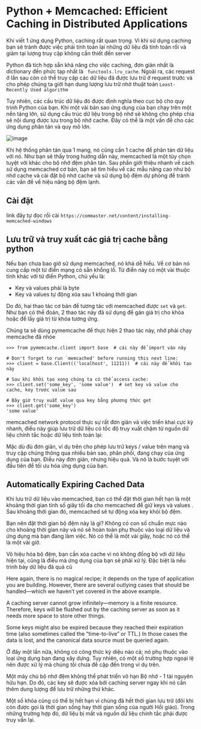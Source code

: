# Python + Memcached: Efficient Caching in Distributed Applications

Khi viết 1 ứng dụng Python, caching rất quan trọng. Vì khi sử dụng caching bạn sẽ tránh được việc phải tính toán lại những dữ liệu đã
tính toán rồi và giảm tại lượng truy cập không cần thiết đến server

Python đã tích hợp sẵn khả năng cho việc caching, đơn giản nhất là dictionary đến phức tạp nhất là ` functools.lru_cache`. Ngoài ra,
các request ở lần sau còn có thể truy cập các dữ liệu đã được lưu trữ ở request trước và cho phép chúng ta giới hạn dung lượng lưu trữ nhờ
thuật toán  `Least-Recently Used algorithm`

Tuy nhiên, các cấu trúc dữ liệu đó được định nghĩa theo cục bộ cho quy trình Python của bạn. Khi một vài bản sao ứng dụng của bạn chạy 
trên một nền tảng lớn, sử dụng cấu trúc dữ liệu trong bộ nhớ sẽ không cho phép chia sẻ nội dung được lưu trong bộ nhớ cache. 
Đây có thể là một vấn đề cho các ứng dụng phân tán và quy mô lớn.

![image](https://user-images.githubusercontent.com/45547213/59737272-232e7c00-9287-11e9-88d9-eb4609060ead.png)

Khi hệ thống phân tán qua 1 mạng, nó cũng cần 1 cache để phân tán dữ liệu với nó. Như bạn sẽ thấy trong hướng dẫn này, 
memcached là một tùy chọn tuyệt vời khác cho bộ nhớ đệm phân tán. Sau phần giới thiệu nhanh về cách sử dụng memcached cơ bản, 
bạn sẽ tìm hiểu về các mẫu nâng cao như bộ nhớ cache và cài đặt bộ nhớ cache và sử dụng bộ đệm dự phòng để tránh các vấn đề về 
hiệu năng bộ đệm lạnh.

## Cài đặt
link đây tự đọc rồi cài
`https://commaster.net/content/installing-memcached-windows`

## Lưu trữ và truy xuất các giá trị cache bằng python
Nếu bạn chưa bao giờ sử dụng memcached, nó khá dễ hiểu. Về cơ bản nó cung cấp một từ điển mạng có sẵn khổng lồ.
Từ điển này có một vài thuộc tính khác với từ điển Python, chủ yếu là:
+ Key và values phải là byte
+ Key và values tự động xóa sau 1 khoảng thời gian

Do đó, hai thao tác cơ bản để tương tác với memcached được `set` và `get`. Như bạn có thể đoán,
2 thao tác này đã sử dụng để gán giá trị cho khóa hoặc để lấy giá trị từ khóa tương ứng.

Chúng ta sẽ dùng pymemcache để thực hiện 2 thao tác này, nhớ phải chạy memcache đã nhóe

```
>>> from pymemcache.client import base  # cái này để import vào này

# Don't forget to run `memcached' before running this next line:
>>> client = base.Client(('localhost', 11211))  # cái này để khởi tạo này

# Sau khi khởi tạo xong chúng ta có thể access cache:
>>> client.set('some_key', 'some value')  # set key và value cho cache, key trước value sau

# Bây giờ truy xuất value qua key bằng phương thức get
>>> client.get('some_key')
'some value'
```

memcached network protocol thực sự rất đơn giản và việc triển khai cực kỳ nhanh, điều này giúp lưu trữ dữ liệu có tốc độ truy xuất chậm
từ nguồn dữ liệu chính tắc hoặc dữ liệu tính toán lại:

Mặc dù đủ đơn giản, ví dụ trên cho phép lưu trữ keys / value trên mạng và truy cập chúng thông qua nhiều bản sao, phân phối, 
đang chạy của ứng dụng của bạn. Điều này đơn giản, nhưng hiệu quả. Và nó là bước tuyệt vời đầu tiên để tối ưu hóa ứng dụng của bạn.

## Automatically Expiring Cached Data

Khi lưu trữ dữ liệu vào memcached, bạn có thể đặt thời gian hết hạn là một khoảng thời gian tính số giây tối đa cho memcached để giữ keys 
và values . Sau khoảng thời gian đó, memcached sẽ tự động xóa key khỏi bộ đệm.

Bạn nên đặt thời gian bộ đệm này là gì? Không có con số chuẩn mực nào cho khoảng thời gian này và 
nó sẽ hoàn toàn phụ thuộc vào loại dữ liệu và ứng dụng mà bạn đang làm việc. Nó có thể là một vài giây, hoặc nó có thể là một vài giờ.

Vô hiệu hóa bộ đệm, bạn cần xóa cache vì nó không đồng bộ với dữ liệu hiện tại, 
cũng là điều mà ứng dụng của bạn sẽ phải xử lý. Đặc biệt là nếu trình bày dữ liệu đã quá cũ

Here again, there is no magical recipe; it depends on the type of application you are building. 
However, there are several outlying cases that should be handled—which we haven’t yet covered in the above example.

A caching server cannot grow infinitely—memory is a finite resource. 
Therefore, keys will be flushed out by the caching server as soon as it needs more space to store other things.

Some keys might also be expired because they reached their expiration time (also sometimes called the “time-to-live” or TTL.) 
In those cases the data is lost, and the canonical data source must be queried again.


Ở đây một lần nữa, không có công thức kỳ diệu nào cả; nó phụ thuộc vào loại ứng dụng bạn đang xây dựng. 
Tuy nhiên, có một số trường hợp ngoại lệ nên được xử lý mà chúng tôi chưa đề cập đến trong ví dụ trên.

Một máy chủ bộ nhớ đệm không thể phát triển vô hạn Bộ nhớ - 1 tài nguyên hữu hạn. 
Do đó, các key sẽ được xóa bởi caching server ngay khi nó cần thêm dung lượng để lưu trữ những thứ khác.

Một số khóa cũng có thể bị hết hạn vì chúng đã hết thời gian lưu trữ 
(đôi khi còn được gọi là thời gian sống hay thời gian sống của người Hồi giáo). 
Trong những trường hợp đó, dữ liệu bị mất và nguồn dữ liệu chính tắc phải được truy vấn lại.



















